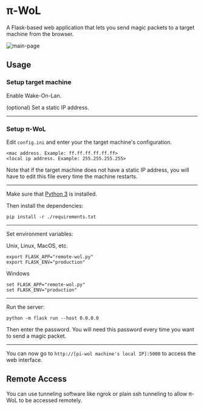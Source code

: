 # π-WoL

A Flask-based web application that lets you send magic packets to a target machine from the browser.

![main-page](https://i.imgur.com/yqoxMPL.png)

## Usage

### Setup target machine

Enable Wake-On-Lan.

(optional) Set a static IP address.

---

### Setup π-WoL

Edit `config.ini` and enter your the target machine's configuration.

```
<mac address. Example: ff.ff.ff.ff.ff.ff>
<local ip address. Example: 255.255.255.255>
```

Note that if the target machine does not have a static IP address, you will have to edit this file every time the machine restarts.

---

Make sure that [Python 3](https://www.python.org/) is installed.

Then install the dependencies:

```
pip install -r ./requirements.txt
```

---

Set environment variables:

Unix, Linux, MacOS, etc.

```
export FLASK_APP="remote-wol.py"
export FLASK_ENV="production"
```

Windows

```
set FLASK_APP="remote-wol.py"
set FLASK_ENV="production"
```

---

Run the server:

```
python -m flask run --host 0.0.0.0
```

Then enter the password. You will need this password every time you want to send a magic packet.

---

You can now go to `http://[pi-wol machine's local IP]:5000` to access the web interface.

## Remote Access

You can use tunneling software like ngrok or plain ssh tunneling to allow π-WoL to be accessed remotely.
